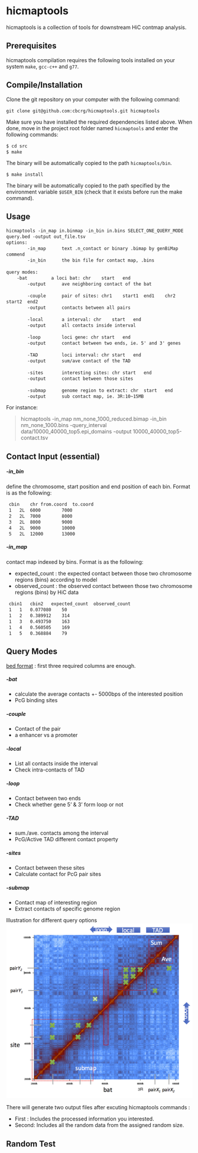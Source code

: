 hicmaptools
=================

hicmaptools is a collection of tools for downstream HiC contmap analysis.


Prerequisites
--------------
hicmaptools compilation requires the following tools installed on your system ``make``, ``gcc-c++`` and ``g77``. 


Compile/Installation 
--------------------

Clone the git repository on your computer with the following command: 

    git clone git@github.com:cbcrg/hicmaptools.git hicmaptools
    
    
Make sure you have installed the required dependencies listed above. 
When done, move in the project root folder named ``hicmaptools`` and enter the 
following commands:     
    
    $ cd src
    $ make
    

The binary will be automatically copied to the path ``hicmaptools/bin``.

    
    $ make install
    
 
The binary will be automatically copied to the path specified by the environment 
variable ``$USER_BIN`` (check that it exists before run the make command).

Usage 
--------------------

	hicmaptools -in_map in.binmap -in_bin in.bins SELECT_ONE_QUERY_MODE query.bed -output out_file.tsv  
	options:  
        	-in_map 	 text .n_contact or binary .bimap by genBiMap commend 
        	-in_bin 	 the bin file for contact map, .bins
		
	query modes: 
		-bat 	 	 a loci bat: chr	start	end
        	-output 	 ave neighboring contact of the bat
		
        	-couple 	 pair of sites: chr1	start1	end1	chr2	start2	end2
        	-output 	 contacts between all pairs

        	-local 	 	 a interval: chr	start	end
        	-output 	 all contacts inside interval

        	-loop 	 	 loci gene: chr	start	end
        	-output 	 contact between two ends, ie. 5' and 3' genes
        	
        	-TAD 	 	 loci interval: chr	start	end
        	-output 	 sum/ave contact of the TAD

        	-sites 	 	 interesting sites: chr	start	end
        	-output 	 contact between those sites        	        	

        	-submap 	 genome region to extract: chr	start	end
        	-output 	 sub contact map, ie. 3R:10~15MB
        	
For instance:
>hicmaptools -in_map nm_none_1000_reduced.bimap -in_bin nm_none_1000.bins -query_interval data/10000_40000_top5.epi_domains -output 10000_40000_top5-contact.tsv


Contact Input (essential)
-------------------------

##### -in_bin
   define the chromosome, start position and end position of each bin. Format is as the following:
   ```
	cbin	chr	from.coord	to.coord
	1	2L	6000		7000
	2	2L	7000		8000
	3	2L	8000		9000
	4	2L	9000		10000
	5	2L	12000		13000
   ```
##### -in_map
   contact map indexed by bins. Format is as the following: 
   * expected_count : the expected contact between those two chromosome regions (bins) according to model
   * observed_count : the observed contact between those two chromosome regions (bins) by HiC data

   ```
	cbin1	cbin2	expected_count	observed_count
	1	1	0.077080	50
	1	2	0.389912	314
	1	3	0.493750	163
	1	4	0.560505	169
	1	5	0.368884	79
  ```
  
Query Modes  
--------------------------
[bed format](https://genome.ucsc.edu/FAQ/FAQformat.html#format1) : first three required columns are enough.

##### -bat

  * calculate the average contacts +- 5000bps of the interested position
  * PcG binding sites

##### -couple

  * Contact of the pair
  * a enhancer vs a promoter

##### -local

  * List all contacts inside the interval
  * Check intra-contacts of TAD

##### -loop

  * Contact between two ends
  * Check whether gene 5’ & 3’ form loop or not

##### -TAD

  * sum./ave. contacts among the interval
  * PcG/Active TAD different contact property

##### -sites

  * Contact between these sites
  * Calculate contact for PcG pair sites

##### -submap

  * Contact map of interesting region
  * Extract contacts of specific genome region

Illustration for different query options 
![](https://github.com/cbcrg/hicmaptools/blob/master/doc/queryExample.png)

There will generate two output files after excuting hicmaptools commands :
  * First	 : Includes the processed information you interested.
  * Second: Includes all the random data from the assigned random size.

Random Test
--------------------
